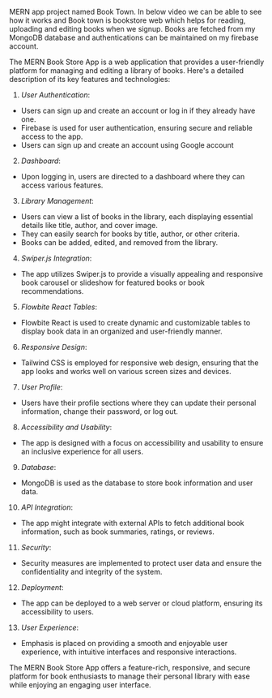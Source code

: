 MERN app project named Book Town. In below video we can be able to see how it works and Book town is bookstore web which helps for reading, uploading and editing books when we signup. Books are fetched from my MongoDB database and authentications can be maintained on my firebase account.

The MERN Book Store App is a web application that provides a user-friendly platform for managing and editing a library of books. Here's a detailed description of its key features and technologies:

1. *User Authentication*:
  - Users can sign up and create an account or log in if they already have one.
  - Firebase is used for user authentication, ensuring secure and reliable access to the app.
- Users can sign up and create an account using Google account

2. *Dashboard*:
  - Upon logging in, users are directed to a dashboard where they can access various features.

3. *Library Management*:
  - Users can view a list of books in the library, each displaying essential details like title, author, and cover image.
  - They can easily search for books by title, author, or other criteria.
  - Books can be added, edited, and removed from the library.

4. *Swiper.js Integration*:
  - The app utilizes Swiper.js to provide a visually appealing and responsive book carousel or slideshow for featured books or book recommendations.

5. *Flowbite React Tables*:
  - Flowbite React is used to create dynamic and customizable tables to display book data in an organized and user-friendly manner.

6. *Responsive Design*:
  - Tailwind CSS is employed for responsive web design, ensuring that the app looks and works well on various screen sizes and devices.

7. *User Profile*:
  - Users have their profile sections where they can update their personal information, change their password, or log out.

8. *Accessibility and Usability*:
  - The app is designed with a focus on accessibility and usability to ensure an inclusive experience for all users.

9. *Database*:
  - MongoDB is used as the database to store book information and user data.

10. *API Integration*:
  - The app might integrate with external APIs to fetch additional book information, such as book summaries, ratings, or reviews.

11. *Security*:
  - Security measures are implemented to protect user data and ensure the confidentiality and integrity of the system.

12. *Deployment*:
  - The app can be deployed to a web server or cloud platform, ensuring its accessibility to users.

13. *User Experience*:
  - Emphasis is placed on providing a smooth and enjoyable user experience, with intuitive interfaces and responsive interactions.

The MERN Book Store App offers a feature-rich, responsive, and secure platform for book enthusiasts to manage their personal library with ease while enjoying an engaging user interface.
